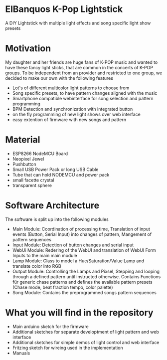 # ElBanquos K-Pop Lightstick
A DIY Lightstick with multiple light effects and song specific light show presets

# Motivation
My daughter and her friends are huge fans of K-POP music and wanted to have these fancy light sticks, that are common in the concerts of K-POP groups. To be independent from an provider and restricted to one group, we decided to make our own with the following features
* Lot's of different multicolor light patterns to choose from
* Song specific presets, to have pattern changes aligned with the music 
* Smartphone compatible webinterface for song selection and pattern programming
* BPM Detection and synchronization with integrated button
* on the fly programming of new light shows over web interface
* easy extention of firmware with new songs and pattern

# Material
* ESP8266 NodeMCU Board
* Neopixel Jewel
* Pushbutton
* Small USB Power Pack or long USB Cable
* Tube that can hold NODEMCU and power pack
* small facette crystal
* transparent sphere

# Software Architecture
The software is split up into the following modules
* Main Module: Coordination of processing time, Translation of input events (Button, Serial Input) into changes of pattern, Mangement of pattern sequences
* Input Module: Detection of button changes and serial input
* WebUi Module: Redering of the WebUI and translation of WebUI Form Inputs to the main main module
* Lamp Module: Class to model a Hue/Saturation/Value Lamp and translate color into RGB 
* Output Module: Controlling the Lamps and Pixsel, Stepping and looping through a defined pattern until instructed otherwise. Contains Functions für generic chase patterns and defines the available pattern presets (Chase mode, beat fraction tempo, color palette)
* Song Module: Contains the preprogrammed songs pattern sequences

  
# What you will find in the repository
* Main arduino sketch for the firmware
* Additional sketches for separate  developtment of light pattern and web interface
* Additional sketches for simple demos of light control and web interface
* Fritzing sketch for wireing used in the implementation
* Manuals


